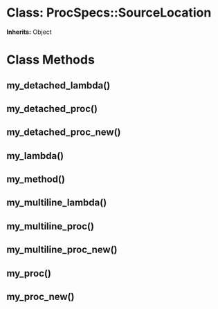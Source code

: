 # Class: ProcSpecs::SourceLocation
**Inherits:** Object
    



# Class Methods
## my_detached_lambda() [](#method-c-my_detached_lambda)
## my_detached_proc() [](#method-c-my_detached_proc)
## my_detached_proc_new() [](#method-c-my_detached_proc_new)
## my_lambda() [](#method-c-my_lambda)
## my_method() [](#method-c-my_method)
## my_multiline_lambda() [](#method-c-my_multiline_lambda)
## my_multiline_proc() [](#method-c-my_multiline_proc)
## my_multiline_proc_new() [](#method-c-my_multiline_proc_new)
## my_proc() [](#method-c-my_proc)
## my_proc_new() [](#method-c-my_proc_new)

